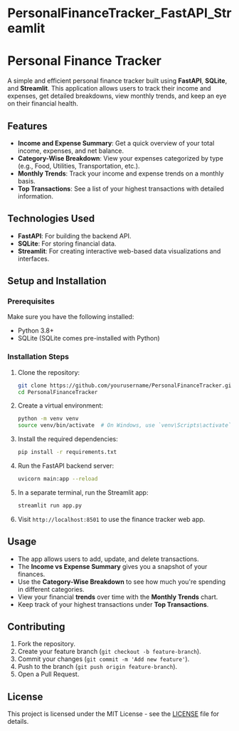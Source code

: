 ﻿# PersonalFinanceTracker_FastAPI_Streamlit
# Personal Finance Tracker

A simple and efficient personal finance tracker built using **FastAPI**, **SQLite**, and **Streamlit**. This application allows users to track their income and expenses, get detailed breakdowns, view monthly trends, and keep an eye on their financial health.

## Features

- **Income and Expense Summary**: Get a quick overview of your total income, expenses, and net balance.
- **Category-Wise Breakdown**: View your expenses categorized by type (e.g., Food, Utilities, Transportation, etc.).
- **Monthly Trends**: Track your income and expense trends on a monthly basis.
- **Top Transactions**: See a list of your highest transactions with detailed information.

## Technologies Used

- **FastAPI**: For building the backend API.
- **SQLite**: For storing financial data.
- **Streamlit**: For creating interactive web-based data visualizations and interfaces.
  
## Setup and Installation

### Prerequisites

Make sure you have the following installed:

- Python 3.8+
- SQLite (SQLite comes pre-installed with Python)

### Installation Steps

1. Clone the repository:

   ```bash
   git clone https://github.com/yourusername/PersonalFinanceTracker.git
   cd PersonalFinanceTracker
   ```

2. Create a virtual environment:

   ```bash
   python -m venv venv
   source venv/bin/activate  # On Windows, use `venv\Scripts\activate`
   ```

3. Install the required dependencies:

   ```bash
   pip install -r requirements.txt
   ```

4. Run the FastAPI backend server:

   ```bash
   uvicorn main:app --reload
   ```

5. In a separate terminal, run the Streamlit app:

   ```bash
   streamlit run app.py
   ```

6. Visit `http://localhost:8501` to use the finance tracker web app.

## Usage

- The app allows users to add, update, and delete transactions.
- The **Income vs Expense Summary** gives you a snapshot of your finances.
- Use the **Category-Wise Breakdown** to see how much you're spending in different categories.
- View your financial **trends** over time with the **Monthly Trends** chart.
- Keep track of your highest transactions under **Top Transactions**.

## Contributing

1. Fork the repository.
2. Create your feature branch (`git checkout -b feature-branch`).
3. Commit your changes (`git commit -m 'Add new feature'`).
4. Push to the branch (`git push origin feature-branch`).
5. Open a Pull Request.

## License

This project is licensed under the MIT License - see the [LICENSE](LICENSE) file for details.
